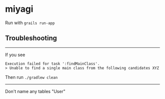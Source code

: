 # miyagi

Run with `grails run-app`

## Troubleshooting
---
If you see 
```
Execution failed for task ':findMainClass'.
> Unable to find a single main class from the following candidates XYZ
```

Then run `./gradlew clean`

---
Don't name any tables "User"
